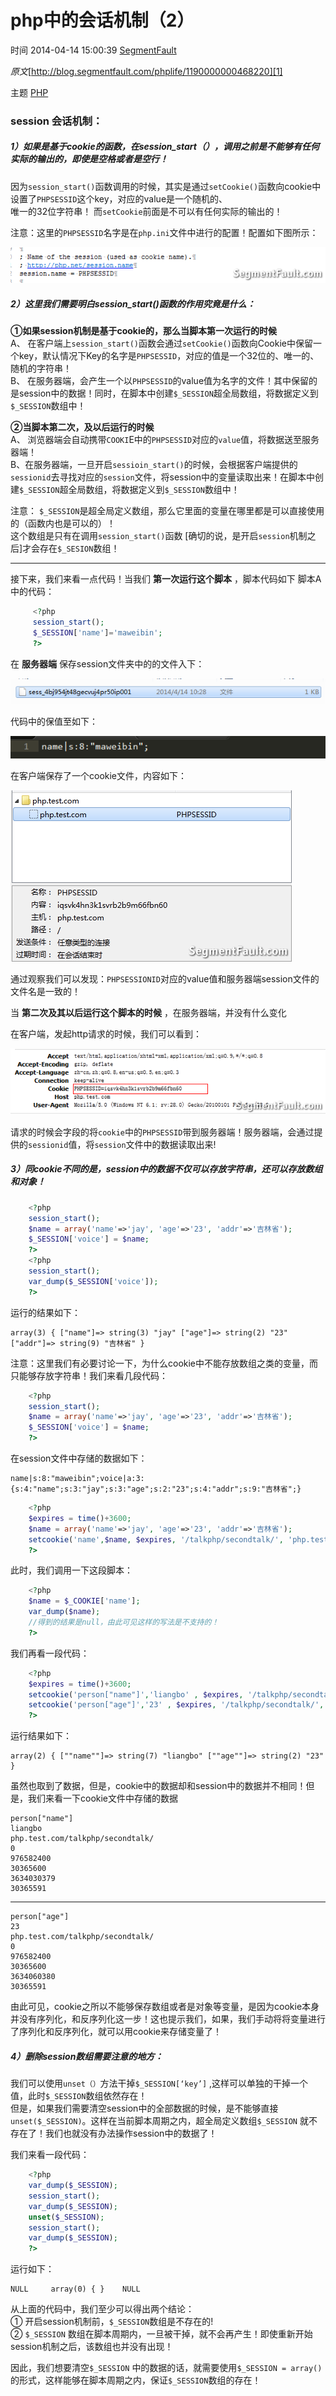 # php中的会话机制（2）

 时间 2014-04-14 15:00:39  [SegmentFault][0]

_原文_[http://blog.segmentfault.com/phplife/1190000000468220][1]

 主题 [PHP][2]

### session 会话机制：

##### 1）如果是基于cookie的函数，在session_start（），调用之前是不能够有任何实际的输出的，即使是空格或者是空行！

因为`session_start()`函数调用的时候，其实是通过`setCookie()`函数向cookie中设置了`PHPSESSID`这个key，对应的value是一个随机的、   
唯一的32位字符串！ 而`setCookie`前面是不可以有任何实际的输出的！ 

注意：这里的`PHPSESSID`名字是在`php.ini`文件中进行的配置！配置如下图所示：

![sessionname][3]

##### 2）这里我们需要明白session_start()函数的作用究竟是什么：

**①如果session机制是基于cookie的，那么当脚本第一次运行的时候**  
A、 在客户端上`session_start()`函数会通过`setCookie()`函数向Cookie中保留一个key，默认情况下Key的名字是`PHPSESSID`，对应的值是一个32位的、唯一的、随机的字符串！   
B、 在服务器端，会产生一个以`PHPSESSID`的value值为名字的文件！其中保留的是session中的数据！同时，在脚本中创建`$_SESSION`超全局数组，将数据定义到`$_SESSION`数组中！ 

**②当脚本第二次，及以后运行的时候**  
A、 浏览器端会自动携带`COOKI`E中的`PHPSESSID`对应的`value`值，将数据送至服务器端！   
B、在服务器端，一旦开启`sessioin_start()`的时候，会根据客户端提供的`sessionid`去寻找对应的`session`文件，将session中的变量读取出来！在脚本中创建`$_SESSION`超全局数组，将数据定义到`$_SESSION`数组中！ 

注意： `$_SESSION`是超全局定义数组，那么它里面的变量在哪里都是可以直接使用的（函数内也是可以的）！   
这个数组是只有在调用`session_start()`函数 [确切的说，是开启`session`机制之后]才会存在`$_SESION`数组！ 

- - -

接下来，我们来看一点代码！当我们 **第一次运行这个脚本** ，脚本代码如下 脚本A中的代码： 

```php
     <?php
     session_start();
     $_SESSION['name']='maweibin';
     ?>
```

在 **服务器端** 保存session文件夹中的的文件入下： 

![请输入图片描述][4]

代码中的保值至如下：

![请输入图片描述][5]

在客户端保存了一个cookie文件，内容如下：

![请输入图片描述][6]

通过观察我们可以发现：`PHPSESSIONID`对应的value值和服务器端session文件的文件名是一致的！

当 **第二次及其以后运行这个脚本的时候** ，在服务器端，并没有什么变化 

在客户端，发起http请求的时候，我们可以看到：

![请输入图片描述][7]

请求的时候会字段的将`cookie`中的`PHPSESSID`带到服务器端！服务器端，会通过提供的`sessionid`值，将`session`文件中的数据读取出来!

##### 3）同cookie不同的是，session中的数据不仅可以存放字符串，还可以存放数组和对象！

```php
    <?php
    session_start();
    $name = array('name'=>'jay', 'age'=>'23', 'addr'=>'吉林省');
    $_SESSION['voice'] = $name;
    ?>
    <?php
    session_start();
    var_dump($_SESSION['voice']);
    ?>
```

运行的结果如下：

    array(3) { ["name"]=> string(3) "jay" ["age"]=> string(2) "23" ["addr"]=> string(9) "吉林省" }    

注意：这里我们有必要讨论一下，为什么cookie中不能存放数组之类的变量，而只能够存放字符串！我们来看几段代码：

```php
    <?php
    session_start();
    $name = array('name'=>'jay', 'age'=>'23', 'addr'=>'吉林省');
    $_SESSION['voice'] = $name;
    ?>
```

在session文件中存储的数据如下：

    name|s:8:"maweibin";voice|a:3:{s:4:"name";s:3:"jay";s:3:"age";s:2:"23";s:4:"addr";s:9:"吉林省";}

```php    
    <?php
    $expires = time()+3600;
    $name = array('name'=>'jay', 'age'=>'23', 'addr'=>'吉林省');
    setcookie('name',$name, $expires, '/talkphp/secondtalk/', 'php.test.com');
    ?>
```

此时，我们调用一下这段脚本：
```php
    <?php
    $name = $_COOKIE['name'];
    var_dump($name);
    //得到的结果是null，由此可见这样的写法是不支持的！
    ?>
```
我们再看一段代码：
```php
    <?php
    $expires = time()+3600;
    setcookie('person["name"]','liangbo' , $expires, '/talkphp/secondtalk/', 'php.test.com');
    setcookie('person["age"]','23' , $expires, '/talkphp/secondtalk/','php.test.com');
    ?>
```

运行结果如下：

    array(2) { [""name""]=> string(7) "liangbo" [""age""]=> string(2) "23" }   

虽然也取到了数据，但是，cookie中的数据却和session中的数据并不相同！但是，我们来看一下cookie文件中存储的数据   
```
person["name"]   
liangbo   
php.test.com/talkphp/secondtalk/   
0   
976582400   
30365600   
3634030379   
30365591 
```

-  -  -

```
person["age"]   
23   
php.test.com/talkphp/secondtalk/   
0   
976582400   
30365600   
3634060380   
30365591 
```
 由此可见，cookie之所以不能够保存数组或者是对象等变量，是因为cookie本身并没有序列化，和反序列化这一步！这也提示我们，如果，我们手动将将变量进行了序列化和反序列化，就可以用cookie来存储变量了！

##### 4）删除session数组需要注意的地方：

我们可以使用`unset（）`方法干掉`$_SESSION[‘key’]` ,这样可以单独的干掉一个值，此时`$_SESSION`数组依然存在！   
但是，如果我们需要清空session中的全部数据的时候，是不能够直接`unset($_SESSION)`。这样在当前脚本周期之内，超全局定义数组`$_SESSION` 就不存在了！我们也就没有办法操作session中的数据了！ 

我们来看一段代码：
```php
    <?php
    var_dump($_SESSION);
    session_start();
    var_dump($_SESSION);
    unset($_SESSION);
    session_start();
    var_dump($_SESSION);
    ?>
```

 运行如下：
    
    NULL     array(0) { }    NULL
    

从上面的代码中，我们至少可以得出两个结论：   
① 开启session机制前，`$_SESSION`数组是不存在的!   
② `$_SESSION` 数组在脚本周期内，一旦被干掉，就不会再产生！即使重新开始session机制之后，该数组也并没有出现！ 

因此，我们想要清空`$_SESSION` 中的数据的话，就需要使用`$_SESSION = array()`的形式，这样能够在脚本周期之内，保证`$_SESSION`数组的存在！

[0]: /sites/3uEjYv
[1]: http://blog.segmentfault.com/phplife/1190000000468220
[2]: /topics/11120000
[3]: ../img/nEjaui.png
[4]: ../img/6reaAnA.png
[5]: ../img/yEFjae.png
[6]: ../img/viiuiy.png
[7]: ../img/aY7Z7z.png
